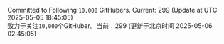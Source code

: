 Committed to Following `10,000` GitHubers. Current: <!-- FOLLOWING_COUNT -->299<!-- FOLLOWING_COUNT --> (Update at UTC <!-- LAST_UPDATED -->2025-05-05 18:45:05<!-- LAST_UPDATED -->)<br>
致力于关注`10,000`个GitHuber。当前：<!-- FOLLOWING_COUNT -->299<!-- FOLLOWING_COUNT --> (更新于北京时间 <!-- LAST_UPDATED_CST -->2025-05-06 02:45:05<!-- LAST_UPDATED_CST -->)
